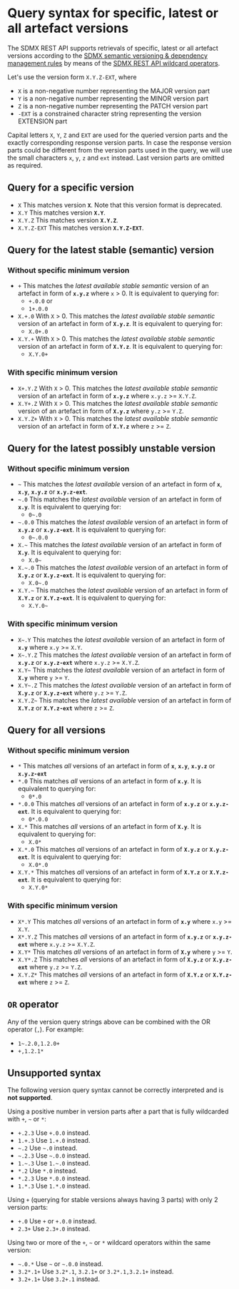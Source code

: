 # Query syntax for specific, latest or all artefact versions

The SDMX REST API supports retrievals of specific, latest or all artefact versions according to the [SDMX semantic versioning & dependency management rules](https://github.com/sdmx-twg/sdmx-im/tree/master/docs/source/semanticVersioning.md) by means of the [SDMX REST API wildcard operators](https://github.com/sdmx-twg/sdmx-rest/blob/master/doc/index.md#use-of-operators).

Let's use the version form `X.Y.Z-EXT`, where 
- `X` is a non-negative number representing the MAJOR version part
- `Y` is a non-negative number representing the MINOR version part
- `Z` is a non-negative number representing the PATCH version part
- `-EXT` is a constrained character string representing the version EXTENSION part 

Capital letters `X`, `Y`, `Z` and `EXT` are used for the queried version parts and the exactly corresponding response version parts. In case the response version parts could be different from the version parts used in the query, we will use the small characters `x`, `y`, `z` and `ext` instead. Last version parts are omitted as required.

## Query for a specific version

- `X` This matches version **`X`**. Note that this version format is deprecated.
- `X.Y` This matches version **`X.Y`**.
- `X.Y.Z` This matches version **`X.Y.Z`**. 
- `X.Y.Z-EXT` This matches version **`X.Y.Z-EXT`**.

## Query for the latest stable (semantic) version 

### Without specific minimum version
- `+` This matches the _latest available stable semantic_ version of an artefact in form of **`x.y.z`** where `x` > 0. It is equivalent to querying for:
  - `+.0.0` or
  - `1+.0.0`
- `X.+.0` With `X` > 0. This matches the _latest available stable semantic_ version of an artefact in form of **`X.y.z`**. It is equivalent to querying for:
  - `X.0+.0`
- `X.Y.+` With `X` > 0. This matches the _latest available stable semantic_ version of an artefact in form of **`X.Y.z`**. It is equivalent to querying for:
  - `X.Y.0+`

### With specific minimum version
- `X+.Y.Z` With `X` > 0. This matches the _latest available stable semantic_ version of an artefact in form of **`x.y.z`** where `x.y.z` >= `X.Y.Z`.
- `X.Y+.Z` With `X` > 0. This matches the _latest available stable semantic_ version of an artefact in form of **`X.y.z`** where `y.z` >= `Y.Z`.
- `X.Y.Z+` With `X` > 0. This matches the _latest available stable semantic_ version of an artefact in form of **`X.Y.z`** where `z` >= `Z`.

## Query for the latest possibly unstable version 

### Without specific minimum version
- `~` This matches the _latest available_ version of an artefact in form of **`x`**, **`x.y`**, **`x.y.z`** or **`x.y.z-ext`**.
- `~.0` This matches the _latest available_ version of an artefact in form of **`x.y`**. It is equivalent to querying for:
  - `0~.0`
- `~.0.0` This matches the _latest available_ version of an artefact in form of **`x.y.z`** or **`x.y.z-ext`**. It is equivalent to querying for:
  - `0~.0.0`
- `X.~` This matches the _latest available_ version of an artefact in form of **`X.y`**. It is equivalent to querying for:
  - `X.0~`
- `X.~.0` This matches the _latest available_ version of an artefact in form of **`X.y.z`** or **`X.y.z-ext`**. It is equivalent to querying for:
  - `X.0~.0`
- `X.Y.~` This matches the _latest available_ version of an artefact in form of **`X.Y.z`** or **`X.Y.z-ext`**. It is equivalent to querying for:
  - `X.Y.0~`

### With specific minimum version
- `X~.Y` This matches the _latest available_ version of an artefact in form of **`x.y`** where `x.y` >= `X.Y`.
- `X~.Y.Z` This matches the _latest available_ version of an artefact in form of **`x.y.z`** or **`x.y.z-ext`** where `x.y.z` >= `X.Y.Z`.
- `X.Y~` This matches the _latest available_ version of an artefact in form of **`X.y`** where `y` >= `Y`.
- `X.Y~.Z` This matches the _latest available_ version of an artefact in form of **`X.y.z`** or **`X.y.z-ext`** where `y.z` >= `Y.Z`.
- `X.Y.Z~` This matches the _latest available_ version of an artefact in form of **`X.Y.z`** or **`X.Y.z-ext`** where `z` >= `Z`.

## Query for all versions

### Without specific minimum version
- `*` This matches _all_ versions of an artefact in form of **`x`**, **`x.y`**, **`x.y.z`** or **`x.y.z-ext`**
- `*.0` This matches _all_ versions of an artefact in form of **`x.y`**. It is equivalent to querying for:
  - `0*.0`
- `*.0.0` This matches _all_ versions of an artefact in form of **`x.y.z`** or **`x.y.z-ext`**. It is equivalent to querying for:
  - `0*.0.0`
- `X.*` This matches _all_ versions of an artefact in form of **`X.y`**. It is equivalent to querying for:
  - `X.0*`
- `X.*.0` This matches _all_ versions of an artefact in form of **`X.y.z`** or **`X.y.z-ext`**. It is equivalent to querying for:
  - `X.0*.0`
- `X.Y.*` This matches _all_ versions of an artefact in form of **`X.Y.z`** or **`X.Y.z-ext`**. It is equivalent to querying for:
  - `X.Y.0*`

### With specific minimum version
- `X*.Y` This matches _all_ versions of an artefact in form of **`x.y`** where `x.y` >= `X.Y`.
- `X*.Y.Z` This matches _all_ versions of an artefact in form of **`x.y.z`** or **`x.y.z-ext`** where `x.y.z` >= `X.Y.Z`.
- `X.Y*` This matches _all_ versions of an artefact in form of **`X.y`** where `y` >= `Y`.
- `X.Y*.Z` This matches _all_ versions of an artefact in form of **`X.y.z`** or **`X.y.z-ext`** where `y.z` >= `Y.Z`.
- `X.Y.Z*` This matches _all_ versions of an artefact in form of **`X.Y.z`** or **`X.Y.z-ext`** where `z` >= `Z`.

## `OR` operator

Any of the version query strings above can be combined with the OR operator (`,`). For example:
- `1~.2.0,1.2.0+`
- `+,1.2.1*` 

## Unsupported syntax

The following version query syntax cannot be correctly interpreted and is **not supported**.

Using a positive number in version parts after a part that is fully wildcarded with `+`, `~` or `*`:  
- `+.2.3` Use `+.0.0` instead. 
- `1.+.3` Use `1.+.0` instead.
- `~.2` Use `~.0` instead.
- `~.2.3` Use `~.0.0` instead.
- `1.~.3` Use `1.~.0` instead.
- `*.2` Use `*.0` instead.
- `*.2.3` Use `*.0.0` instead.
- `1.*.3` Use `1.*.0` instead.

Using `+` (querying for stable versions always having 3 parts) with only 2 version parts:  
- `+.0` Use `+` or `+.0.0` instead.
- `2.3+` Use `2.3+.0` instead.

Using two or more of the `+`, `~` or `*` wildcard operators within the same version:  
- `~.0.*` Use `~` or `~.0.0` instead.
- `3.2*.1+` Use `3.2*.1`, `3.2.1+` or `3.2*.1,3.2.1+` instead.
- `3.2+.1+` Use `3.2+.1` instead.
